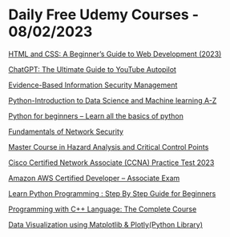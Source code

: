 # Daily Free Udemy Courses - 08/02/2023

[HTML and CSS: A Beginner’s Guide to Web Development (2023)](https://www.udemy.com/course/html-and-css-web-development/?couponCode=E4E6DC18142045482726)
[ChatGPT: The Ultimate Guide to YouTube Autopilot](https://www.udemy.com/course/chatgpt-the-ultimate-guide-to-youtube-autopilot/?couponCode=024042D98586CD7885A0)
[Evidence-Based Information Security Management](https://www.udemy.com/course/metrics-and-processes-for-information-security/?couponCode=VICENTE2023)
[Python-Introduction to Data Science and Machine learning A-Z](https://www.udemy.com/course/python-introduction-to-data-science-and-machine-learning-a-z/?couponCode=99EB06FFFCCC3153E56E)
[Python for beginners – Learn all the basics of python](https://www.udemy.com/course/python-for-beginners-learn-all-the-basics-of-python/?couponCode=9EC9422A279816007A88)
[Fundamentals of Network Security](https://www.udemy.com/course/fundamentals-of-network-security-b/?couponCode=F201271662C8D72FA18B)
[Master Course in Hazard Analysis and Critical Control Points](https://www.udemy.com/course/haccp-hazard-analysis-and-critical-control-points-food-safety-harpc/?couponCode=9639EE3C7AAB2E28D72F)
[Cisco Certified Network Associate (CCNA) Practice Test 2023](https://www.udemy.com/course/cisco-certified-network-associate-ccna-practice-test-2023/?couponCode=577041656488FAA35B3F)
[Amazon AWS Certified Developer – Associate Exam](https://www.udemy.com/course/amazon-aws-certified-developer-associate-exam-n/?couponCode=6FF9275ED7DD68982060)
[Learn Python Programming : Step By Step Guide for Beginners](https://www.udemy.com/course/python-programming-for-beginners-easily/?couponCode=CBA05834095EE2F593DC)
[Programming with C++ Language: The Complete Course](https://www.udemy.com/course/programmingwithcpluspluslanguage/?couponCode=A89262247A6FE9FE61B1)
[Data Visualization using Matplotlib & Plotly(Python Library)](https://www.udemy.com/course/data-visualizaion-using-matplotlib-plotly-python-library/?couponCode=AE2D923F6DA3AAFF6E30)
